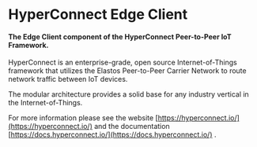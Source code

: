 # HyperConnect Edge Client

#### The Edge Client component of the HyperConnect Peer-to-Peer IoT Framework.

HyperConnect is an enterprise-grade, open source Internet-of-Things framework that utilizes the Elastos Peer-to-Peer Carrier Network to route network traffic between IoT devices.

The modular architecture provides a solid base for any industry vertical in the Internet-of-Things.

For more information please see the website [https://hyperconnect.io/](https://hyperconnect.io/) and the documentation [https://docs.hyperconnect.io/](https://docs.hyperconnect.io/) .

